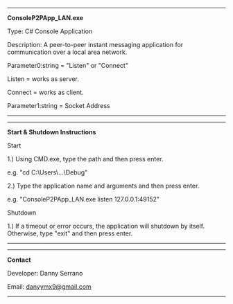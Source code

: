 ------------------------------------------------------

**ConsoleP2PApp_LAN.exe**

Type: C# Console Application 

Description: A peer-to-peer instant messaging application for
communication over a local area network. 

Parameter0:string = "Listen" or "Connect" 

Listen = works as server.

Connect = works as client.

Parameter1:string =  Socket Address 

------------------------------------------------------


------------------------------------------------------

**Start & Shutdown Instructions**

Start

1.) Using CMD.exe, type the path and then press enter. 

e.g. "cd C:\Users\\...\Debug"

2.) Type the application name and arguments and then press enter. 

e.g. "ConsoleP2PApp_LAN.exe listen 127.0.0.1:49152"

Shutdown

1.) If a timeout or error occurs, the application will shutdown by itself. Otherwise,
type "exit" and then press enter. 

------------------------------------------------------


------------------------------------------------------

**Contact** 

Developer: Danny Serrano

Email: danyymx9@gmail.com

------------------------------------------------------
